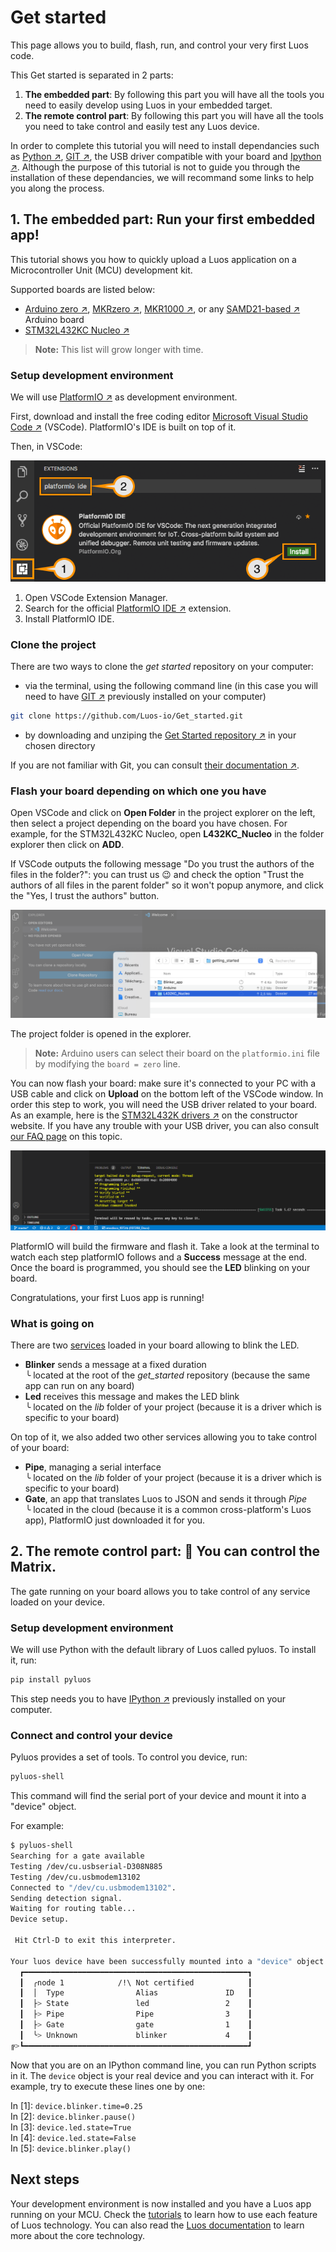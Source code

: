 # Get started

This page allows you to build, flash, run, and control your very first Luos code.

This Get started is separated in 2 parts:
 1. **The embedded part**: By following this part you will have all the tools you need to easily develop using Luos in your embedded target.
 2. **The remote control part**: By following this part you will have all the tools you need to take control and easily test any Luos device.

 In order to complete this tutorial you will need to install dependancies such as <a href="https://www.python.org" target="_blank">Python &#8599;</a>, <a href="https://git-scm.com/" target="_blank">GIT &#8599;</a>, the USB driver compatible with your board and <a href="https://ipython.org/" target="_blank">Ipython &#8599;</a>. Although the purpose of this tutorial is not to guide you through the installation of these dependancies, we will recommand some links to help you along the process. 

## 1. The embedded part: Run your first embedded app!

This tutorial shows you how to quickly upload a Luos application on a Microcontroller Unit (MCU) development kit.

Supported boards are listed below:
- <a href="https://www.arduino.cc/en/Main/ArduinoBoardZero&" target="_blank">Arduino zero &#8599;</a>, <a href="https://store.arduino.cc/products/arduino-mkr-zero-i2s-bus-sd-for-sound-music-digital-audio-data" target="_blank">MKRzero &#8599;</a>, <a href="https://store.arduino.cc/collections/boards/products/arduino-mkr1000-wifi" target="_blank">MKR1000 &#8599;</a>, or any <a href="https://en.wikipedia.org/wiki/List_of_Arduino_boards_and_compatible_systems" target="_blank">SAMD21-based &#8599;</a> Arduino board
- <a href="https://www.st.com/en/evaluation-tools/nucleo-l432kc.html" target="_blank">STM32L432KC Nucleo &#8599;</a>

> **Note:** This list will grow longer with time.

### Setup development environment

We will use <a href="https://platformio.org/platformio-ide" target="_blank">PlatformIO &#8599;</a> as development environment.

First, download and install the free coding editor <a href="https://code.visualstudio.com/" target="_blank">Microsoft Visual Studio Code &#8599;</a> (VSCode). PlatformIO's IDE is built on top of it.

Then, in VSCode:

<p align="center">
  <img src="../../_assets/img/get-started/gs_install_vscode.png" />
</p>

 1. Open VSCode Extension Manager.
 2. Search for the official <a href="https://platformio.org/install/ide?install=vscode" target="_blank">PlatformIO IDE &#8599;</a> extension.
 3. Install PlatformIO IDE.

### Clone the project

There are two ways to clone the *get started* repository on your computer: 

- via the terminal, using the following command line (in this case you will need to have <a href="https://git-scm.com/downloads" target="_blank">GIT &#8599;</a> previously installed on your computer)
```bash
git clone https://github.com/Luos-io/Get_started.git
```
- by downloading and unziping the <a href="https://github.com/Luos-io/Get_started/archive/refs/heads/master.zip" target="_blank">Get Started repository &#8599;</a> in your chosen directory

If you are not familiar with Git, you can consult <a href="https://git-scm.com/doc" target="_blank">their documentation &#8599;</a>.

### Flash your board depending on which one you have

Open VSCode and click on **Open Folder** in the project explorer on the left, then select a project depending on the board you have chosen. For example, for the STM32L432KC Nucleo, open **L432KC_Nucleo** in the folder explorer then click on **ADD**. 

If VSCode outputs the following message "Do you trust the authors of the files in the folder?": you can trust us 😉 and check the option "Trust the authors of all files in the parent folder" so it won't popup anymore, and click the "Yes, I trust the authors" button.

<p align="center">
  <img src="../../_assets/img/get-started/gs_open_project2.png" />
</p>

The project folder is opened in the explorer.

> **Note:** Arduino users can select their board on the `platformio.ini` file by modifying the `board = zero` line.

You can now flash your board: make sure it's connected to your PC with a USB cable and click on **Upload** on the bottom left of the VSCode window. In order this step to work, you will need the USB driver related to your board. As an example, here is the <a href="https://www.st.com/en/development-tools/stsw-link009.html" target="_blank">STM32L432K drivers &#8599;</a> on the constructor website. If you have any trouble with your USB driver, you can also consult [our FAQ page](../faq/002.dfu.md) on this topic. 

<p align="center">
  <img src="../../_assets/img/get-started/gs_flash_board2.png" />
</p>

PlatformIO will build the firmware and flash it. Take a look at the terminal to watch each step platformIO follows and a **Success** message at the end. Once the board is programmed, you should see the **LED** blinking on your board.

Congratulations, your first Luos app is running!

### What is going on

There are two [services](../luos-technology/services/services.md) loaded in your board allowing to blink the LED.

- **Blinker** sends a message at a fixed duration</br> ╰ located at the root of the *get_started* repository (because the same app can run on any board)
- **Led** receives this message and makes the LED blink</br> ╰ located on the *lib* folder of your project (because it is a driver which is specific to your board)

On top of it, we also added two other services allowing you to take control of your board:

- **Pipe**, managing a serial interface</br> ╰ located on the *lib* folder of your project (because it is a driver which is specific to your board)
- **Gate**, an app that translates Luos to JSON and sends it through *Pipe*</br> ╰ located in the cloud (because it is a common cross-platform's Luos app), PlatformIO just downloaded it for you.

## 2. The remote control part: 💊 You can control the Matrix.

The gate running on your board allows you to take control of any service loaded on your device.

### Setup development environment

We will use Python with the default library of Luos called pyluos.
To install it, run:

```bash
pip install pyluos
```

This step needs you to have <a href="IPython" target="_blank">IPython &#8599;</a> previously installed on your computer.

### Connect and control your device

Pyluos provides a set of tools. To control you device, run:

```bash
pyluos-shell
```

This command will find the serial port of your device and mount it into a "device" object.

For example:

```bash
$ pyluos-shell
Searching for a gate available
Testing /dev/cu.usbserial-D308N885
Testing /dev/cu.usbmodem13102
Connected to "/dev/cu.usbmodem13102".
Sending detection signal.
Waiting for routing table...
Device setup.

 Hit Ctrl-D to exit this interpreter.

Your luos device have been successfully mounted into a "device" object:
  ┏━━━━━━━━━━━━━━━━━━━━━━━━━━━━━━━━━━━━━━━━━━━━━━━━━━┓
  ┃  ╭node 1            /!\ Not certified            ┃
  ┃  │  Type                Alias               ID   ┃
  ┃  ├> State               led                 2    ┃
  ┃  ├> Pipe                Pipe                3    ┃
  ┃  ├> Gate                gate                1    ┃
  ┃  ╰> Unknown             blinker             4    ┃
╔>┗━━━━━━━━━━━━━━━━━━━━━━━━━━━━━━━━━━━━━━━━━━━━━━━━━━┛

```

Now that you are on an IPython command line, you can run Python scripts in it.
The `device` object is your real device and you can interact with it. For example, try to execute these lines one by one:

In \[1\]: `device.blinker.time=0.25`  
In \[2\]: `device.blinker.pause()`  
In \[3\]: `device.led.state=True`  
In \[4\]: `device.led.state=False`  
In \[5\]: `device.blinker.play()`  

## Next steps

Your development environment is now installed and you have a Luos app running on your MCU. Check the [tutorials](../tutorials/tutorials.md) to learn how to use each feature of Luos technology. You can also read the [Luos documentation](../luos-technology/luos_tech.md) to learn more about the core technology.
